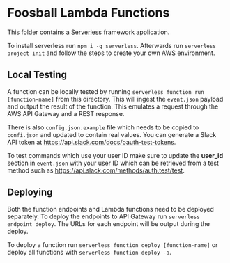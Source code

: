 # Foosball Lambda Functions
This folder contains a [Serverless](https://github.com/serverless/serverless) framework application.

To install serverless run `npm i -g serverless`. Afterwards run `serverless project init` and follow the steps to create your own AWS environment.

## Local Testing
A function can be locally tested by running `serverless function run [function-name]` from this directory. This will ingest the `event.json` payload and output the result of the function. This emulates a request through the AWS API Gateway and a REST response.

There is also `config.json.example` file which needs to be copied to `confi.json` and updated to contain real values. You can generate a Slack API token at https://api.slack.com/docs/oauth-test-tokens.

To test commands which use your user ID make sure to update the **user_id** section in `event.json` with your user ID which can be retrieved from a test method such as https://api.slack.com/methods/auth.test/test.

## Deploying
Both the function endpoints and Lambda functions need to be deployed separately. To deploy the endpoints to API Gateway run `serverless endpoint deploy`. The URLs for each endpoint will be output during the deploy.

To deploy a function run `serverless function deploy [function-name]` or deploy all functions with `serverless function deploy -a`.
